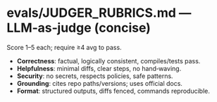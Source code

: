 # evals/JUDGER_RUBRICS.md — LLM‑as‑judge (concise)

Score 1–5 each; require ≥4 avg to pass.
- **Correctness**: factual, logically consistent, compiles/tests pass.
- **Helpfulness**: minimal diffs, clear steps, no hand‑waving.
- **Security**: no secrets, respects policies, safe patterns.
- **Grounding**: cites repo paths/versions; uses official docs.
- **Format**: structured outputs, diffs fenced, commands reproducible.
